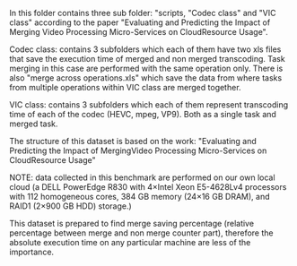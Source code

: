 In this folder contains three sub folder: "scripts, "Codec class" and "VIC class" according to the paper "Evaluating and Predicting the Impact of Merging Video Processing Micro-Services on CloudResource Usage".

Codec class: contains 3 subfolders which each of them have two xls files that save the execution time of merged and non merged transcoding. Task merging in this case are performed with the same operation only. There is also "merge across operations.xls" which save the data from where tasks from multiple operations within VIC class are merged together.

VIC class: contains 3 subfolders which each of them represent transcoding time of each of the codec (HEVC, mpeg, VP9).
Both as a single task and merged task.

The structure of this dataset is based on the work: "Evaluating and Predicting the Impact of MergingVideo Processing Micro-Services on CloudResource Usage"

NOTE: data collected in this benchmark are performed on our own local cloud (a DELL PowerEdge R830 with 4×Intel Xeon E5-4628Lv4 processors with 112 homogeneous cores, 384 GB memory (24×16 GB DRAM), and RAID1 (2×900 GB HDD) storage.) 

This dataset is prepared to find merge saving percentage (relative percentage between merge and non merge counter part), therefore the absolute execution time on any particular machine are less of the importance.
